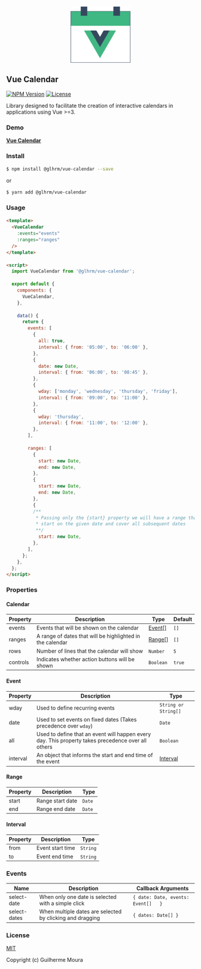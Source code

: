 <p align="center">
  <img
    style="object: contain; height: 150px"
    src="https://raw.githubusercontent.com/glhrmoura/vue-calendar/main/src/static/images/logo.png"
  />
</p>

## Vue Calendar

[![NPM Version](https://img.shields.io/npm/v/@glhrm/vue-calendar.svg?style=for-the-badge)](https://www.npmjs.com/package/@glhrm/vue-calendar)
[![License](https://img.shields.io/npm/l/@glhrm/vue-calendar.svg?style=for-the-badge)](https://github.com/glhrmoura/vue-calendar/blob/main/LICENSE)

Library designed to facilitate the creation of interactive calendars in applications using Vue >=3.

### Demo

[**Vue Calendar**](https://aesthetic-swan-63c802.netlify.app)

### Install

```bash
$ npm install @glhrm/vue-calendar --save
```

or

```bash
$ yarn add @glhrm/vue-calendar
```

### Usage

```html
<template>
  <VueCalendar
    :events="events"
    :ranges="ranges"
  />
</template>

<script>
  import VueCalendar from '@glhrm/vue-calendar';

  export default {
    components: {
      VueCalendar,
    },
  
    data() {
      return {
        events: [
          {
            all: true,
            interval: { from: '05:00', to: '06:00' },
          },
          {
            date: new Date,
            interval: { from: '06:00', to: '08:45' },
          },
          {
            wday: ['monday', 'wednesday', 'thursday', 'friday'],
            interval: { from: '09:00', to: '11:00' },
          },
          {
            wday: 'thursday',
            interval: { from: '11:00', to: '12:00' },
          },
        ],

        ranges: [
          {
            start: new Date,
            end: new Date,
          },
          {
            start: new Date,
            end: new Date,
          },
          {
          /**
           * Passing only the {start} property we will have a range that will 
           * start on the given date and cover all subsequent dates
           **/
            start: new Date,
          },
        ],
      };
    },
  };
</script>
```

### Properties

#### Calendar

| Property      | Description                                                | Type                | Default        |
| ------------- | ---------------------------------------------------------- | ------------------- | -------------- |
| events        | Events that will be shown on the calendar                 | [Event[]](#event)   | `[]`           |
| ranges        | A range of dates that will be highlighted in the calendar | [Range[]](#range)   | `[]`           |
| rows          | Number of lines that the calendar will show               | `Number`            | `5`            |
| controls      | Indicates whether action buttons will be shown             | `Boolean`           | `true`         |

#### Event

| Property          |  Description                                                                                        |  Type                 |
| ----------------- | --------------------------------------------------------------------------------------------------- | --------------------- |
| wday              | Used to define recurring events                                                                     | `String or String[]`  |
| date              | Used to set events on fixed dates (Takes precedence over `wday`)                                    | `Date`                |
| all               | Used to define that an event will happen every day. This property takes precedence over all others  | `Boolean`             |
| interval          | An object that informs the start and end time of the event                                          | [Interval](#interval) |

#### Range

| Property        |  Description       |  Type  |
| --------------- | ------------------ | ------ |
| start           | Range start date   | `Date` |
| end             | Range end date     | `Date` |

#### Interval

| Property        |  Description         |  Type    |
| --------------- | -------------------- | -------- |
| from            | Event start time     | `String` |
| to              | Event end time       | `String` |


### Events

| Name            | Description                                                     | Callback Arguments                       |
| --------------- | --------------------------------------------------------------- | ---------------------------------------- |
| select-date     | When only one date is selected with a simple click              | `{ date: Date, events: Event[]   }`      |
| select-dates    | When multiple dates are selected by clicking and dragging       | `{ dates: Date[] }`                      |


### License

[MIT](https://github.com/glhrmoura/vue-calendar/blob/main/LICENSE)

Copyright (c) Guilherme Moura
